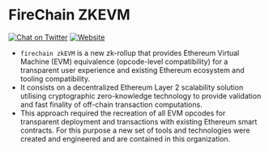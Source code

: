 # FireChain ZKEVM

[![Chat on Twitter][ico-twitter]][link-twitter]
[![Website][ico-website]][link-website]

</div>

[ico-twitter]: https://img.shields.io/twitter/url?label=FireChain&style=social&url=https%3A%2F%2Ftwitter.com%2Fthefirechain
[ico-website]: https://img.shields.io/static/v1?label=docs&message=FireChain&color=7B3FE4

[link-twitter]: https://twitter.com/thefirechain
[link-website]: https://docs.thefirechain.com


- `firechain zkEVM` is a new zk-rollup that provides Ethereum Virtual Machine (EVM) equivalence (opcode-level compatibility) for a transparent user experience and existing Ethereum ecosystem and tooling compatibility.
- It consists on a decentralized Ethereum Layer 2 scalability solution utilising cryptographic zero-knowledge technology to provide validation and fast finality of off-chain transaction computations.
- This approach required the recreation of all EVM opcodes for transparent deployment and transactions with existing Ethereum smart contracts. For this purpose a new set of tools and technologies were created and engineered and are contained in this organization.
